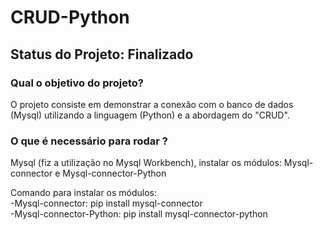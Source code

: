 # CRUD-Python
<h2><b>Status do Projeto:</b> Finalizado</h2>
<h3> Qual o objetivo do projeto? </h3>
<p> O projeto consiste em demonstrar a conexão com o banco de dados (Mysql) utilizando a linguagem (Python) e a abordagem do "CRUD".

<h3>O que é necessário para rodar ?</h3>
<p> Mysql (fiz a utilização no Mysql Workbench), instalar os módulos: Mysql-connector e Mysql-connector-Python </p>
<p>Comando para instalar os módulos: <br>
-Mysql-connector: pip install mysql-connector <br>
-Mysql-connector-Python: pip install mysql-connector-python</p>
